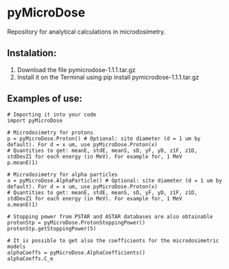 # pyMicroDose
Repository for analytical calculations in microdosimetry.

Instalation:
--------------
1. Download the file pymicrodose-1.1.1.tar.gz
2. Install it on the Terminal using pip install pymicrodose-1.1.1.tar.gz

Examples of use:
----------------
    # Importing it into your code
    import pyMicroDose

    # Microdosimetry for protons
    p = pyMicroDose.Proton() # Optional: site diameter (d = 1 um by default). For d = x um, use pyMicroDose.Proton(x)
    # Quantities to get: meanE, stdE, meanS, sD, yF, yD, z1F, z1D, stdDevZ1 for each energy (in MeV). For example for, 1 MeV
    p.meanE(1)

    # Microdosimetry for alpha particles
    a = pyMicroDose.AlphaParticle() # Optional: site diameter (d = 1 um by default). For d = x um, use pyMicroDose.Proton(x)
    # Quantities to get: meanE, stdE, meanS, sD, yF, yD, z1F, z1D, stdDevZ1 for each energy (in MeV). For example for, 1 MeV
    a.meanE(1)

    # Stopping power from PSTAR and ASTAR databases are also obtainable
    protonStp = pyMicroDose.ProtonStoppingPower()
    protonStp.getStoppingPower(5)

    # It is possible to get also the coefficients for the microdosimetric models
    alphaCoeffs = pyMicroDose.AlphaCoefficients()
    alphaCoeffs.C_e
